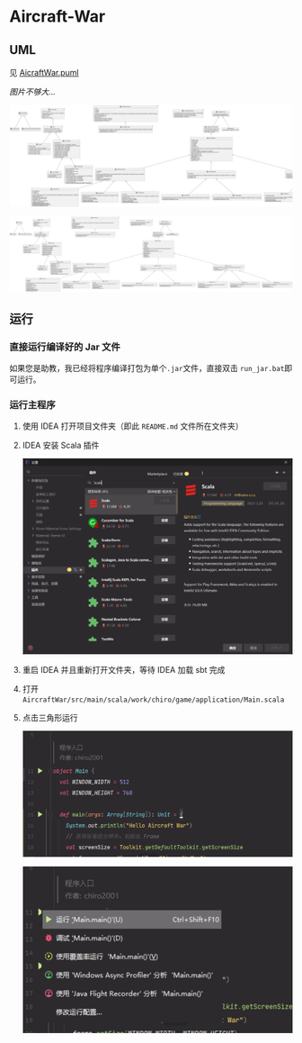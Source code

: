 # Aircraft-War

## UML

见 [AicraftWar.puml](uml/AircraftWar-scala.puml)

*图片不够大...*

![img](README.assets/uml_0_0_2.png)

![uml_svg](README.assets/uml_0_0_2.svg)


## 运行

### 直接运行编译好的 Jar 文件

如果您是助教，我已经将程序编译打包为单个`.jar`文件，直接双击 `run_jar.bat`即可运行。

### 运行主程序

1. 使用 IDEA 打开项目文件夹（即此 `README.md` 文件所在文件夹）

2. IDEA 安装 Scala 插件

   ![image-20220325193308865](README.assets/image-20220325193308865.png)

3. 重启 IDEA 并且重新打开文件夹，等待 IDEA 加载 sbt 完成

4. 打开 `AircraftWar/src/main/scala/work/chiro/game/application/Main.scala`

5. 点击三角形运行

   ![image-20220325193510570](README.assets/image-20220325193510570.png)

   ![image-20220325193520239](README.assets/image-20220325193520239.png)

